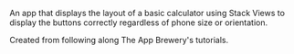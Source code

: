 An app that displays the layout of a basic calculator using Stack Views to display the buttons correctly regardless of phone size or orientation.

Created from following along The App Brewery's tutorials.
